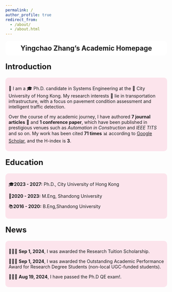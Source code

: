 ```yaml
---
permalink: /
author_profile: true
redirect_from: 
  - /about/
  - /about.html
---
```


<style>
    .header {
        background-color: white;
        padding: 10px;
        border-radius: 10px;
        margin-bottom: 20px;
        text-align: center;
        font-size: 1.5em;
        font-weight: bold;
    }
  
    .headertitle {
            font-weight: bold;
            font-size: 24px;
            margin: 20px 0;
            background-color: transparent; /* 移除背景颜色 */
            padding: 0; /* 移除内边距 */
            border: none; /* 移除边框 */
        }
    .section {
        padding: 10px;
        border-radius: 10px;
        margin-bottom: 10px;
        margin-left: 5px;
        margin-right: 5px;
    }
    .highlighted-section {
        border: 1px solid #ccc;
        padding: 5px;  /* 减少填充以减小高度 */
        border-radius: 10px;
        margin-bottom: 10px;
        text-align: center; /* 内容居中 */
        background-color: #e0f7fa; /* 设置背景为#e0f7fa */
    }
    .about-me-content {
        background-color: #fce4ec; /* 设置内容背景为#fce4ec */
        border-radius: 10px;
        padding: 10px;
        text-align: left; /* 内容左对齐 */
        margin-top: 10px; /* 增加内外边距 */
    }
    .education-content {
        background-color: #fce4ec; /* 设置内容背景为#fce4ec */
        border-radius: 10px;
        padding: 10px;
        text-align: left; /* 内容左对齐 */
        margin-top: 10px; /* 增加内外边距 */
    }
    .section h2 {
        text-align: center;
        position: relative;
        padding-bottom: 10px;
        margin-bottom: 10px;
    }
    .section h2::after {
        content: "";
        display: block;
        width: 50%;
        height: 2px;
        background-color: black;
        margin: 0 auto;
        margin-top: 5px;
    }
</style>

<div class="header">
    Yingchao Zhang’s Academic Homepage
</div>

<div class="headertitle">
    Introduction
</div>

<div class="about-me-content">
    <p> 👋 I am a 🎓 Ph.D. candidate in Systems Engineering at the 🏫 City University of Hong Kong. My research interests 🔬 lie in transportation infrastructure, with a focus on pavement condition assessment and intelligent traffic detection.</p>
    <p>Over the course of my academic journey, I have authored <strong>7 journal articles</strong> 📝 and <strong>1 conference paper</strong>, which have been published in prestigious venues such as <em>Automation in Construction</em> and <em>IEEE TITS</em> and so on. My work has been cited <strong>71 times</strong> 📊 according to <a href="https://scholar.google.com">Google Scholar</a>, and the H-index is <strong>3</strong>.</p>
</div>

<div class="headertitle">
    Education
</div>

<div class="education-content">
    <p>🎓<strong>2023 - 2027:</strong> Ph.D., City University of Hong Kong</p>
    <p>🏫<strong>2020 - 2023:</strong> M.Eng, Shandong University</p>
    <p>📚<strong>2016 - 2020:</strong> B.Eng,Shandong University</p>
</div>

<div class="headertitle">
    News
</div>

<div class="education-content">
   <p> 🎉🎉🎉 <strong>Sep 1, 2024</strong>, I was awarded the Research Tuition Scholarship</em>. </p>
   <p> 🎉🎉🎉 <strong>Sep 1, 2024</strong>, I was awarded the Outstanding Academic Performance Award for Research Degree Students (non-local UGC-funded students)</em>. </p>
   <p> 🎉🎉🎉 <strong>Aug 19, 2024</strong>, I have passed the Ph.D QE exam!.</p>
   
</div>



